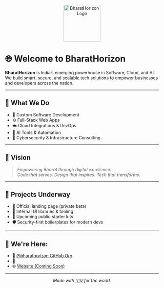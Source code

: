 <p align="center">
  <img src="https://bharathorizon.netlify.app/assets/bharathorizonlogo.png" width="120" alt="BharatHorizon Logo"/>
</p>

# 🌐 Welcome to BharatHorizon

**BharatHorizon** is India’s emerging powerhouse in Software, Cloud, and AI.  
We build smart, secure, and scalable tech solutions to empower businesses and developers across the nation.

---

## 🧠 What We Do

- 🔧 Custom Software Development  
- ⚙️ Full-Stack Web Apps  
- ☁️ Cloud Integrations & DevOps  
- 🤖 AI Tools & Automation  
- 🔐 Cybersecurity & Infrastructure Consulting

---

## 🚀 Vision

> *Empowering Bharat through digital excellence.*  
> *Code that serves. Design that inspires. Tech that transforms.*

---

## 💼 Projects Underway

- 🎯 Official landing page (private beta)
- 🔧 Internal UI libraries & tooling
- 🚀 Upcoming public starter kits
- 🛡️ Security-first boilerplates for modern devs

---

## 📍 We're Here:

- 🐙 [@bharathorizon GitHub Org](https://github.com/bharathorizon)
- 🚀
- 🌐 [Website (Coming Soon)](https://bharathorizon.netlify.app/)

---

<p align="center">
  <i>Made with 🇮🇳 for the world.</i>
</p>

